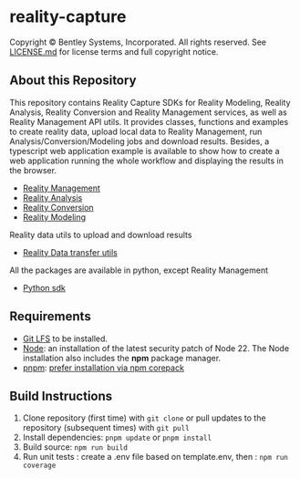 # reality-capture

Copyright © Bentley Systems, Incorporated. All rights reserved. See 
[LICENSE.md](./LICENSE.md) for license terms and full copyright notice.

## About this Repository

This repository contains Reality Capture SDKs for Reality Modeling, Reality Analysis, Reality Conversion and Reality Management services, as well as Reality Management API utils. It provides classes, functions and examples to create reality data, upload local data to Reality Management, run Analysis/Conversion/Modeling jobs and download results.
Besides, a typescript web application example is available to show how to create a web application running the whole workflow and displaying the results in the browser.

- [Reality Management](./typescript/packages/reality-data-client/README.md)
- [Reality Analysis](./typescript/packages/reality-capture-analysis/README.md)
- [Reality Conversion](./typescript/packages/reality-capture-conversion/README.md)
- [Reality Modeling](./typescript/packages/reality-capture-modeling/README.md)

Reality data utils to upload and download results

- [Reality Data transfer utils](./typescript/packages/reality-data-transfer/README.md)

All the packages are available in python, except Reality Management

- [Python sdk](./python/README.md)

## Requirements

- [Git LFS](https://git-lfs.github.com/) to be installed.
- [Node](https://nodejs.org/en/): an installation of the latest security patch of Node 22. The Node installation also includes the **npm** package manager.
- [pnpm](https://pnpm.io/): [prefer installation via npm corepack](https://pnpm.io/installation#using-corepack)

## Build Instructions

1. Clone repository (first time) with `git clone` or pull updates to the repository (subsequent times) with `git pull`
2. Install dependencies: `pnpm update` or `pnpm install`
3. Build source: `npm run build`
4. Run unit tests : create a .env file based on template.env, then : `npm run coverage`